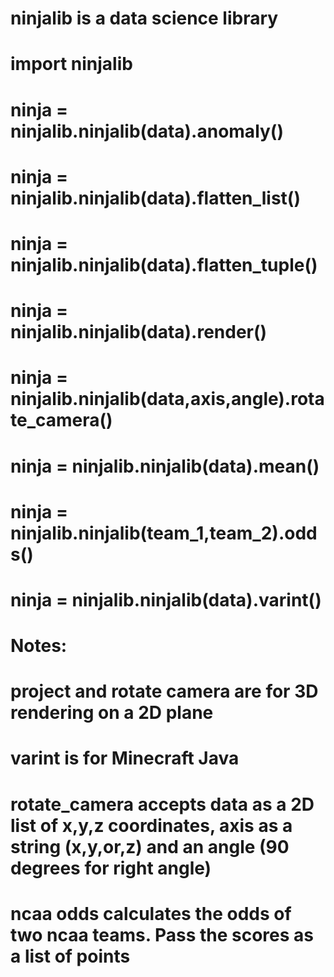 ﻿# ninjalib is a data science library
# 
# import ninjalib
# ninja = ninjalib.ninjalib(data).anomaly()
# ninja = ninjalib.ninjalib(data).flatten_list()
# ninja = ninjalib.ninjalib(data).flatten_tuple()
# ninja = ninjalib.ninjalib(data).render()
# ninja = ninjalib.ninjalib(data,axis,angle).rotate_camera()
# ninja = ninjalib.ninjalib(data).mean()
# ninja = ninjalib.ninjalib(team_1,team_2).odds()
# ninja = ninjalib.ninjalib(data).varint()
# 
# Notes:
# project and rotate camera are for 3D rendering on a 2D plane
# varint is for Minecraft Java
# rotate_camera accepts data as a 2D list of x,y,z coordinates, axis as a string (x,y,or,z) and an angle (90 degrees for right angle)
# ncaa odds calculates the odds of two ncaa teams. Pass the scores as a list of points
